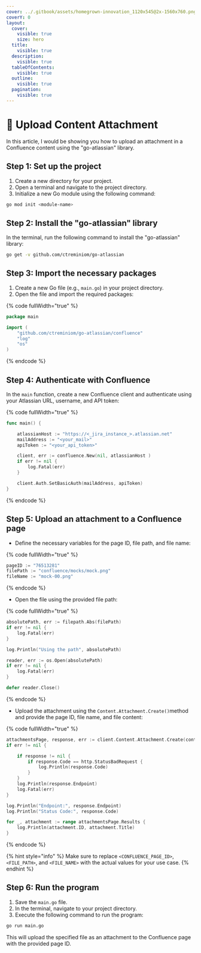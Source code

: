 ```yaml
---
cover: ../.gitbook/assets/homegrown-innovation_1120x545@2x-1560x760.png
coverY: 0
layout:
  cover:
    visible: true
    size: hero
  title:
    visible: true
  description:
    visible: true
  tableOfContents:
    visible: true
  outline:
    visible: true
  pagination:
    visible: true
---
```


# 🌄 Upload Content Attachment

In this article, I would be showing you how to upload an attachment in a Confluence content using the "go-atlassian" library.

## Step 1: Set up the project

1. Create a new directory for your project.
2. Open a terminal and navigate to the project directory.
3. Initialize a new Go module using the following command:

```bash
go mod init <module-name>
```

## Step 2: Install the "go-atlassian" library

In the terminal, run the following command to install the "go-atlassian" library:

```bash
go get -v github.com/ctreminiom/go-atlassian
```

## Step 3: Import the necessary packages

1. Create a new Go file (e.g., `main.go`) in your project directory.
2. Open the file and import the required packages:

{% code fullWidth="true" %}
```go
package main

import (
	"github.com/ctreminiom/go-atlassian/confluence"
	"log"
	"os"
)
```
{% endcode %}

## Step 4: Authenticate with Confluence

In the `main` function, create a new Confluence client and authenticate using your Atlassian URL, username, and API token:

{% code fullWidth="true" %}
```go
func main() {

	atlassianHost := "https://<_jira_instance_>.atlassian.net"
	mailAddress := "<your_mail>"
	apiToken := "<your_api_token>"

	client, err := confluence.New(nil, atlassianHost )
	if err != nil {
		log.Fatal(err)
	}

	client.Auth.SetBasicAuth(mailAddress, apiToken)
}
```
{% endcode %}

## Step 5: Upload an attachment to a Confluence page

* Define the necessary variables for the page ID, file path, and file name:

{% code fullWidth="true" %}
```go
pageID := "76513281"
filePath := "confluence/mocks/mock.png"
fileName := "mock-00.png"
```
{% endcode %}

* Open the file using the provided file path:

{% code fullWidth="true" %}
```go
absolutePath, err := filepath.Abs(filePath)
if err != nil {
	log.Fatal(err)
}

log.Println("Using the path", absolutePath)

reader, err := os.Open(absolutePath)
if err != nil {
	log.Fatal(err)
}

defer reader.Close()
```
{% endcode %}

* Upload the attachment using the `Content.Attachment.Create()`method and provide the page ID, file name, and file content:

{% code fullWidth="true" %}
```go
attachmentsPage, response, err := client.Content.Attachment.Create(context.Background(), pageID, "current", fileName, reader)
if err != nil {

	if response != nil {
		if response.Code == http.StatusBadRequest {
			log.Println(response.Code)
		}
	}
	log.Println(response.Endpoint)
	log.Fatal(err)
}

log.Println("Endpoint:", response.Endpoint)
log.Println("Status Code:", response.Code)

for _, attachment := range attachmentsPage.Results {
	log.Println(attachment.ID, attachment.Title)
}
```
{% endcode %}

{% hint style="info" %}
Make sure to replace `<CONFLUENCE_PAGE_ID>`, `<FILE_PATH>`, and `<FILE_NAME>` with the actual values for your use case.
{% endhint %}

## Step 6: Run the program

1. Save the `main.go` file.
2. In the terminal, navigate to your project directory.
3. Execute the following command to run the program:

```bash
go run main.go
```

This will upload the specified file as an attachment to the Confluence page with the provided page ID.
